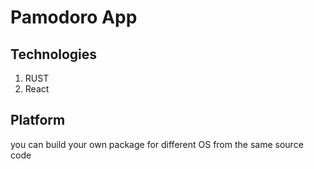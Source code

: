 # Pamodoro App
## Technologies
1. RUST
2. React
## Platform
you can build your own package for different OS from the same source code
